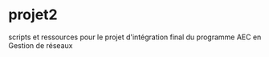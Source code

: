 # projet2
scripts et ressources pour le projet d'intégration final du programme AEC en Gestion de réseaux
